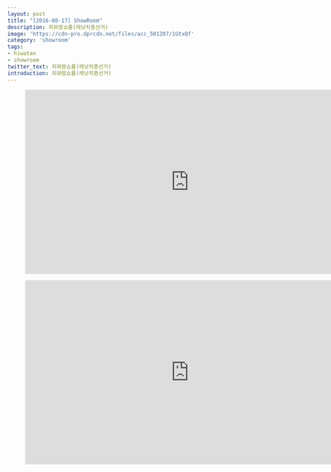 ```yaml
---
layout: post
title: "[2016-08-17] ShowRoom"
description: 히와땅쇼룸(레낫치총선거)
image: 'https://cdn-pro.dprcdn.net/files/acc_501207/1GtxQf'
category: 'showroom'
tags:
- hiwatan
- showroom
twitter_text: 히와땅쇼룸(레낫치총선거)
introduction: 히와땅쇼룸(레낫치총선거)
---
```

<figure class="video_container">
<iframe width="740" height="416" src="https://serviceapi.nmv.naver.com/flash/convertIframeTag.nhn?vid=CBC3A2F467832B5F2D07A2866A7A7DEB9305&outKey=V126fa0d20a39218e383d24e10033cb9032cfec76ce085a7fb26a24e10033cb9032cf" frameborder="no" scrolling="no" webkitallowfullscreen mozallowfullscreen allowfullscreen></iframe>
</figure>

<figure class="video_container">
<iframe width="740" height="416" src="https://serviceapi.nmv.naver.com/flash/convertIframeTag.nhn?vid=5E5F1131C8258A20C3BF6E388E3E70D632DF&outKey=V1241470845cf88309846cc3ba61eac2d69310c940ab6187e898fcc3ba61eac2d6931" frameborder="no" scrolling="no" webkitallowfullscreen mozallowfullscreen allowfullscreen></iframe>
</figure>
